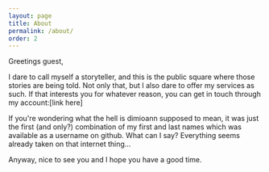 ```yaml
---
layout: page
title: About
permalink: /about/
order: 2
---
```


Greetings guest,

I dare to call myself a storyteller, and this is the public square where those stories are being told. Not only that, but I also dare to offer my services as such. If that interests you for whatever reason, you can get in touch through my account:[link here]

If you're wondering what the hell is dimioann supposed to mean, it was just the first (and only?) combination of my first and last names which was available as a username on github. What can I say? Everything seems already taken on that internet thing...

Anyway, nice to see you and I hope you have a good time.
